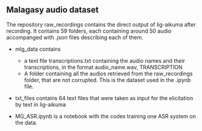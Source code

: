## Malagasy audio dataset

The repository raw_recordings contains the direct output of lig-aikuma after recording. It contains 59 folders, each containing around 50 audio accompanged with .json files describing each of them. 

- mlg_data contains 
	- a text file transcriptions.txt containing the audio names and their transcriptions, in the format 
		audio_name.wav, TRANSCRIPTION
	- A folder containing all the audios retrieved from the raw_recordings folder, that are not corrupted. This is the dataset used in the .ipynb file. 

- txt_files contains 64 text files that were taken as input for the elicitation by text in lig-aikuma

- MG_ASR.ipynb is a notebook with the codes training one ASR system on the data.



